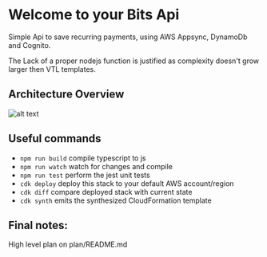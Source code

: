 # Welcome to your Bits Api
Simple Api to save recurring payments, using AWS Appsync, DynamoDb and Cognito.

The Lack of a proper nodejs function is justified as complexity doesn't grow larger then VTL templates.

## Architecture Overview
![alt text](https://github.com/quaverBit/bitsapi/blob/master/architecture-overview.png?raw=true)
## Useful commands

 * `npm run build`   compile typescript to js
 * `npm run watch`   watch for changes and compile
 * `npm run test`    perform the jest unit tests
 * `cdk deploy`      deploy this stack to your default AWS account/region
 * `cdk diff`        compare deployed stack with current state
 * `cdk synth`       emits the synthesized CloudFormation template

## Final notes:

High level plan on plan/README.md
